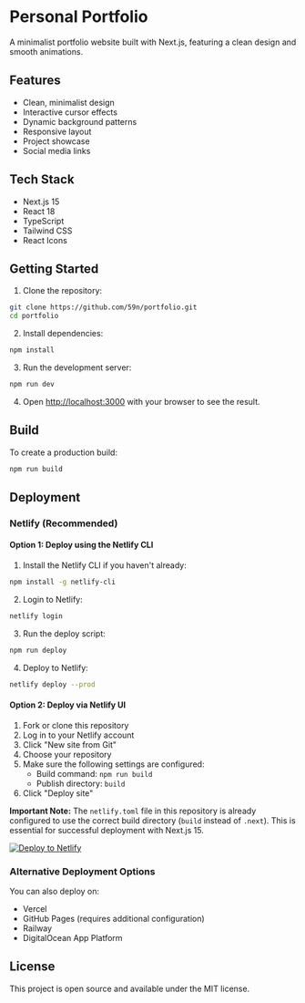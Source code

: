 # Personal Portfolio

A minimalist portfolio website built with Next.js, featuring a clean design and smooth animations.

## Features

- Clean, minimalist design
- Interactive cursor effects
- Dynamic background patterns
- Responsive layout
- Project showcase
- Social media links

## Tech Stack

- Next.js 15
- React 18
- TypeScript
- Tailwind CSS
- React Icons

## Getting Started

1. Clone the repository:
```bash
git clone https://github.com/59n/portfolio.git
cd portfolio
```

2. Install dependencies:
```bash
npm install
```

3. Run the development server:
```bash
npm run dev
```

4. Open [http://localhost:3000](http://localhost:3000) with your browser to see the result.

## Build

To create a production build:

```bash
npm run build
```

## Deployment

### Netlify (Recommended)

#### Option 1: Deploy using the Netlify CLI

1. Install the Netlify CLI if you haven't already:
```bash
npm install -g netlify-cli
```

2. Login to Netlify:
```bash
netlify login
```

3. Run the deploy script:
```bash
npm run deploy
```

4. Deploy to Netlify:
```bash
netlify deploy --prod
```

#### Option 2: Deploy via Netlify UI

1. Fork or clone this repository
2. Log in to your Netlify account
3. Click "New site from Git"
4. Choose your repository
5. Make sure the following settings are configured:
   - Build command: `npm run build`
   - Publish directory: `build`
6. Click "Deploy site"

**Important Note:** The `netlify.toml` file in this repository is already configured to use the correct build directory (`build` instead of `.next`). This is essential for successful deployment with Next.js 15.

[![Deploy to Netlify](https://www.netlify.com/img/deploy/button.svg)](https://app.netlify.com/start/deploy?repository=https://github.com/59n/portfolio)

### Alternative Deployment Options

You can also deploy on:
- Vercel
- GitHub Pages (requires additional configuration)
- Railway
- DigitalOcean App Platform


## License

This project is open source and available under the MIT license.
